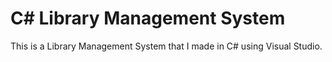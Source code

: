 # C# Library Management System
This is a Library Management System that I made in C# using Visual Studio.
